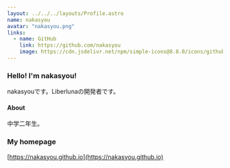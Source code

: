 ```yaml
---
layout: ../../../layouts/Profile.astro
name: nakasyou
avatar: "nakasyou.png"
links: 
  - name: GitHub
    link: https://github.com/nakasyou
    image: https://cdn.jsdelivr.net/npm/simple-icons@8.8.0/icons/github.svg
---
```

### Hello! I'm nakasyou!
nakasyouです。Liberlunaの開発者です。
#### About
中学二年生。
### My homepage
[https://nakasyou.github.io](https://nakasyou.github.io)
